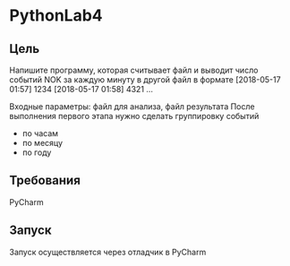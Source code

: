 # PythonLab4

## Цель
Напишите программу, которая считывает файл
и выводит число событий NOK за каждую минуту в другой файл в формате
[2018-05-17 01:57] 1234
[2018-05-17 01:58] 4321
...

Входные параметры: файл для анализа, файл результата
После выполнения первого этапа нужно сделать группировку событий
- по часам
- по месяцу
- по году


## Требования
PyCharm

## Запуск
Запуск осуществляется через отладчик в PyCharm
